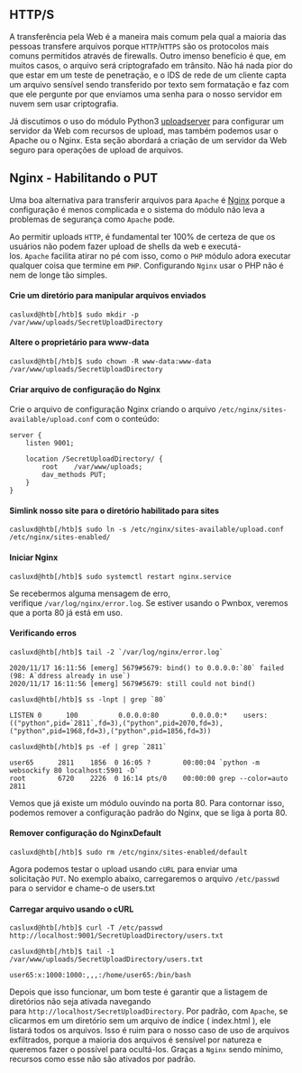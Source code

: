 
## HTTP/S

A transferência pela Web é a maneira mais comum pela qual a maioria das pessoas transfere arquivos porque `HTTP`/`HTTPS` são os protocolos mais comuns permitidos através de firewalls. Outro imenso benefício é que, em muitos casos, o arquivo será criptografado em trânsito. Não há nada pior do que estar em um teste de penetração, e o IDS de rede de um cliente capta um arquivo sensível sendo transferido por texto sem formatação e faz com que ele pergunte por que enviamos uma senha para o nosso servidor em nuvem sem usar criptografia.

Já discutimos o uso do módulo Python3 [uploadserver](https://github.com/Densaugeo/uploadserver) para configurar um servidor da Web com recursos de upload, mas também podemos usar o Apache ou o Nginx. Esta seção abordará a criação de um servidor da Web seguro para operações de upload de arquivos.

## Nginx - Habilitando o PUT

Uma boa alternativa para transferir arquivos para `Apache` é [Nginx](https://www.nginx.com/resources/wiki/) porque a configuração é menos complicada e o sistema do módulo não leva a problemas de segurança como `Apache` pode.

Ao permitir uploads `HTTP`, é fundamental ter 100% de certeza de que os usuários não podem fazer upload de shells da web e executá-los. `Apache` facilita atirar no pé com isso, como o `PHP` módulo adora executar qualquer coisa que termine em `PHP`. Configurando `Nginx` usar o PHP não é nem de longe tão simples.

#### Crie um diretório para manipular arquivos enviados

```shell-session
casluxd@htb[/htb]$ sudo mkdir -p /var/www/uploads/SecretUploadDirectory
```

#### Altere o proprietário para www-data

```shell-session
casluxd@htb[/htb]$ sudo chown -R www-data:www-data /var/www/uploads/SecretUploadDirectory
```

#### Criar arquivo de configuração do Nginx

Crie o arquivo de configuração Nginx criando o arquivo `/etc/nginx/sites-available/upload.conf` com o conteúdo:

```shell-session
server {
    listen 9001;
    
    location /SecretUploadDirectory/ {
        root    /var/www/uploads;
        dav_methods PUT;
    }
}
```

#### Simlink nosso site para o diretório habilitado para sites

```shell-session
casluxd@htb[/htb]$ sudo ln -s /etc/nginx/sites-available/upload.conf /etc/nginx/sites-enabled/
```

#### Iniciar Nginx

```shell-session
casluxd@htb[/htb]$ sudo systemctl restart nginx.service
```

Se recebermos alguma mensagem de erro, verifique `/var/log/nginx/error.log`. Se estiver usando o Pwnbox, veremos que a porta 80 já está em uso.

#### Verificando erros

```shell-session
casluxd@htb[/htb]$ tail -2 `/var/log/nginx/error.log`

2020/11/17 16:11:56 [emerg] 5679#5679: bind() to 0.0.0.0:`80` failed (98: A`ddress already in use`)
2020/11/17 16:11:56 [emerg] 5679#5679: still could not bind()
```

```shell-session
casluxd@htb[/htb]$ ss -lnpt | grep `80`

LISTEN 0      100          0.0.0.0:80        0.0.0.0:*    users:(("python",pid=`2811`,fd=3),("python",pid=2070,fd=3),("python",pid=1968,fd=3),("python",pid=1856,fd=3))
```

```shell-session
casluxd@htb[/htb]$ ps -ef | grep `2811`

user65      2811    1856  0 16:05 ?        00:00:04 `python -m websockify 80 localhost:5901 -D`
root        6720    2226  0 16:14 pts/0    00:00:00 grep --color=auto 2811
```

Vemos que já existe um módulo ouvindo na porta 80. Para contornar isso, podemos remover a configuração padrão do Nginx, que se liga à porta 80.

#### Remover configuração do NginxDefault

```shell-session
casluxd@htb[/htb]$ sudo rm /etc/nginx/sites-enabled/default
```

Agora podemos testar o upload usando `cURL` para enviar uma solicitação `PUT`. No exemplo abaixo, carregaremos o arquivo `/etc/passwd` para o servidor e chame-o de users.txt

#### Carregar arquivo usando o cURL

```shell-session
casluxd@htb[/htb]$ curl -T /etc/passwd 
http://localhost:9001/SecretUploadDirectory/users.txt
```

```shell-session
casluxd@htb[/htb]$ tail -1 /var/www/uploads/SecretUploadDirectory/users.txt 

user65:x:1000:1000:,,,:/home/user65:/bin/bash
```

Depois que isso funcionar, um bom teste é garantir que a listagem de diretórios não seja ativada navegando para `http://localhost/SecretUploadDirectory`. Por padrão, com `Apache`, se clicarmos em um diretório sem um arquivo de índice ( index.html ), ele listará todos os arquivos. Isso é ruim para o nosso caso de uso de arquivos exfiltrados, porque a maioria dos arquivos é sensível por natureza e queremos fazer o possível para ocultá-los. Graças a `Nginx` sendo mínimo, recursos como esse não são ativados por padrão.
